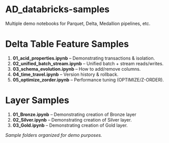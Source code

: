 # AD_databricks-samples

Multiple demo notebooks for Parquet, Delta, Medallion pipelines, etc.

# Delta Table Feature Samples

1. **01_acid_properties.ipynb** – Demonstrating transactions & isolation.  
2. **02_unified_batch_stream.ipynb** – Unified batch + stream reads/writes.  
3. **03_schema_evolution.ipynb** – How to add/remove columns.  
4. **04_time_travel.ipynb** – Version history & rollback.  
5. **05_optimize_zorder.ipynb** – Performance tuning (OPTIMIZE/Z-ORDER).

# Layer  Samples
1. **01_Bronze.ipynb** – Demonstrating creation of Bronze layer  
2. **02_Silver.ipynb** – Demonstrating creation of Silver layer.  
3. **03_Gold.ipynb** – Demonstrating creation of Gold layer.


*Sample folders organized for demo purposes.*